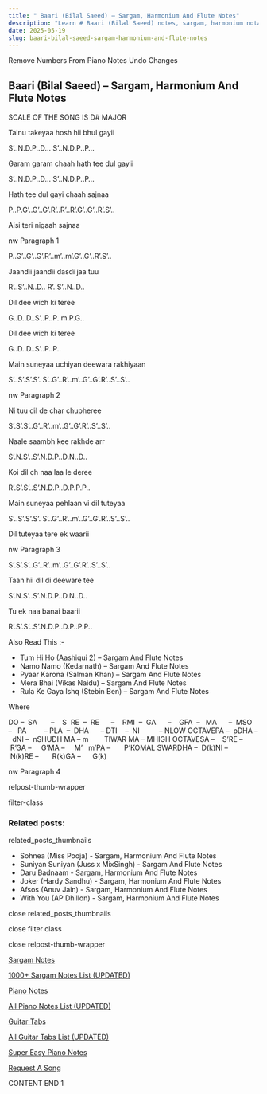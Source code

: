 ```yaml
---
title: " Baari (Bilal Saeed) – Sargam, Harmonium And Flute Notes"
description: "Learn # Baari (Bilal Saeed) notes, sargam, harmonium notations and flute notes. Easy step-by-step tutorial for beginners."
date: 2025-05-19
slug: baari-bilal-saeed-sargam-harmonium-and-flute-notes
---
```


Remove Numbers From Piano Notes
Undo Changes

## Baari (Bilal Saeed) – Sargam, Harmonium And Flute Notes

SCALE OF THE SONG IS D# MAJOR

Tainu takeyaa hosh hii bhul gayii

S’..N.D.P..D… S’..N.D.P..P…

Garam garam chaah hath tee dul gayii

S’..N.D.P..D… S’..N.D.P..P…

Hath tee dul gayi chaah sajnaa

P..P.G’..G’..G’.R’..R’..R’.G’..G’..R’.S’..

Aisi teri nigaah sajnaa

nw Paragraph 1

P..G’..G’..G’.R’..m’..m’.G’..G’..R’.S’..

Jaandii jaandii dasdi jaa tuu

R’..S’..N..D.. R’..S’..N..D..

Dil dee wich ki teree

G..D..D..S’..P..P..m.P.G..

Dil dee wich ki teree

G..D..D..S’..P..P..

Main suneyaa uchiyan deewara rakhiyaan

S’..S’.S’.S’. S’..G’..R’..m’..G’..G’.R’..S’..S’..

nw Paragraph 2

Ni tuu dil de char chupheree

S’.S’.S’..G’..R’..m’..G’..G’.R’..S’..S’..

Naale saambh kee rakhde arr

S’.N.S’..S’.N.D.P..D.N..D..

Koi dil ch naa laa le deree

R’.S’.S’..S’.N.D.P..D.P.P.P..

Main suneyaa pehlaan vi dil tuteyaa

S’..S’.S’.S’. S’..G’..R’..m’..G’..G’.R’..S’..S’..

Dil tuteyaa tere ek waarii

nw Paragraph 3

S’.S’.S’..G’..R’..m’..G’..G’.R’..S’..S’..

Taan hii dil di deeware tee

S’.N.S’..S’.N.D.P..D.N..D..

Tu ek naa banai baarii

R’.S’.S’..S’.N.D.P..D.P..P.P..

Also Read This :-

- Tum Hi Ho (Aashiqui 2) – Sargam And Flute Notes
- Namo Namo (Kedarnath) – Sargam And Flute Notes
- Pyaar Karona (Salman Khan) – Sargam And Flute Notes
- Mera Bhai (Vikas Naidu) – Sargam And Flute Notes
- Rula Ke Gaya Ishq (Stebin Ben) – Sargam And Flute Notes

Where

DO –  SA       –    S  RE  –  RE      –    RMI  –  GA      –    GFA  –   MA      –  MSO  –   PA         – PLA  –  DHA      – DTI    –  NI          – NLOW OCTAVEPA –  pDHA –  dNI –  nSHUDH MA – m        TIWAR MA – MHIGH OCTAVESA –    S’RE –     R’GA –     G’MA –     M’   m’PA –       P’KOMAL SWARDHA –  D(k)NI –       N(k)RE –       R(k)GA –      G(k)

nw Paragraph 4

relpost-thumb-wrapper

filter-class

### Related posts:

related_posts_thumbnails

- Sohnea (Miss Pooja) - Sargam, Harmonium And Flute Notes
- Suniyan Suniyan (Juss x MixSingh) - Sargam And Flute Notes
- Daru Badnaam - Sargam, Harmonium And Flute Notes
- Joker (Hardy Sandhu) - Sargam, Harmonium And Flute Notes
- Afsos (Anuv Jain) - Sargam, Harmonium And Flute Notes
- With You (AP Dhillon) - Sargam, Harmonium And Flute Notes

close related_posts_thumbnails

close filter class

close relpost-thumb-wrapper

[Sargam Notes](/sargam-notes.html)

[1000+ Sargam Notes List (UPDATED)](/all-songs-list-sargam-notes.html)

[Piano Notes](/piano-notes.html)

[All Piano Notes List (UPDATED)](/all-songs-list-piano-notes.html)

[Guitar Tabs](/guitar-tabs.html)

[All Guitar Tabs List (UPDATED)](/all-songs-list-guitar-tabs.html)

[Super Easy Piano Notes](https://studywall.in/)

[Request A Song](/request-a-song.html)

CONTENT END 1
